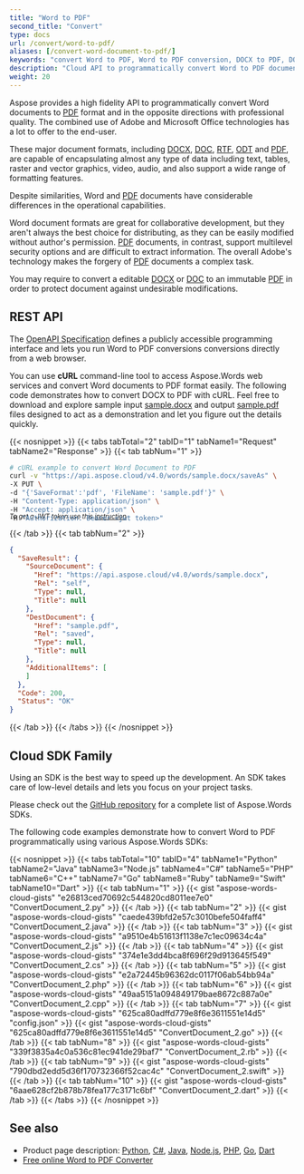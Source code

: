 ```yaml
---
title: "Word to PDF"
second_title: "Convert"
type: docs
url: /convert/word-to-pdf/
aliases: [/convert-word-document-to-pdf/]
keywords: "convert Word to PDF, Word to PDF conversion, DOCX to PDF, DOC to PDF, ODT to PDF in Python, C#, Java, C++, Ruby, PHP, NodeJS, Go, Android, Swift, Dart"
description: "Cloud API to programmatically convert Word to PDF documents. Robust conversion engine allows save DOC, DOCX in PDF with Python, C#, Java, C++, Ruby, PHP, NodeJS, Go, Swift, Dart"
weight: 20
---
```


Aspose provides a high fidelity API to programmatically convert Word documents to [PDF](https://docs.fileformat.com/pdf/) format and in the opposite directions with professional quality. The combined use of Adobe and Microsoft Office technologies has a lot to offer to the end-user.

These major document formats, including [DOCX](https://docs.fileformat.com/word-processing/docx/), [DOC](https://docs.fileformat.com/word-processing/doc/), [RTF](https://docs.fileformat.com/word-processing/rtf/), [ODT](https://docs.fileformat.com/word-processing/odt/) and [PDF](https://docs.fileformat.com/pdf/), are capable of encapsulating almost any type of data including text, tables, raster and vector graphics, video, audio, and also support a wide range of formatting features.

Despite similarities, Word and [PDF](https://docs.fileformat.com/pdf/) documents have considerable differences in the operational capabilities.

Word document formats are great for collaborative development, but they aren't always the best choice for distributing, as they can be easily modified without author's permission. [PDF](https://docs.fileformat.com/pdf/) documents, in contrast, support multilevel security options and are difficult to extract information. The overall Adobe's technology makes the forgery of [PDF](https://docs.fileformat.com/pdf/) documents a complex task.

You may require to convert a editable [DOCX](https://docs.fileformat.com/word-processing/docx/) or [DOC](https://docs.fileformat.com/word-processing/doc/) to an immutable [PDF](https://docs.fileformat.com/pdf/) in order to protect document against undesirable modifications.

## REST API

The [OpenAPI Specification](https://apireference.aspose.cloud/words/#/Convert/SaveAs) defines a publicly accessible programming interface and lets you run Word to PDF conversions conversions directly from a web browser.

You can use **cURL** command-line tool to access Aspose.Words web services and convert Word documents to PDF format easily. The following code demonstrates how to convert DOCX to PDF with cURL. Feel free to download and explore sample input [sample.docx](sample.docx) and output [sample.pdf](sample.pdf) files designed to act as a demonstration and let you figure out the details quickly.

{{< nosnippet >}}
{{< tabs tabTotal="2" tabID="1" tabName1="Request" tabName2="Response" >}}
{{< tab tabNum="1" >}}

```bash
# cURL example to convert Word Document to PDF
curl -v "https://api.aspose.cloud/v4.0/words/sample.docx/saveAs" \
-X PUT \
-d "{'SaveFormat':'pdf', 'FileName': 'sample.pdf'}" \
-H "Content-Type: application/json" \
-H "Accept: application/json" \
-H "Authorization: Bearer <jwt token>"
```
<p style="margin-top:-32px;font-size:80%;font-style:italic">To get a JWT token use this <a href="/words/getting-started/quickstart/">instruction</a></p>

{{< /tab >}}
{{< tab tabNum="2" >}}

```json
{
  "SaveResult": {
    "SourceDocument": {
      "Href": "https://api.aspose.cloud/v4.0/words/sample.docx",
      "Rel": "self",
      "Type": null,
      "Title": null
    },
    "DestDocument": {
      "Href": "sample.pdf",
      "Rel": "saved",
      "Type": null,
      "Title": null
    },
    "AdditionalItems": [
    ]
  },
  "Code": 200,
  "Status": "OK"
}
```

{{< /tab >}}
{{< /tabs >}}
{{< /nosnippet >}}

## Cloud SDK Family

Using an SDK is the best way to speed up the development. An SDK takes care of low-level details and lets you focus on your project tasks.

Please check out the [GitHub repository](https://github.com/aspose-words-cloud) for a complete list of Aspose.Words SDKs.

The following code examples demonstrate how to convert Word to PDF programmatically using various Aspose.Words SDKs:

{{< nosnippet >}}
{{< tabs tabTotal="10" tabID="4" tabName1="Python" tabName2="Java" tabName3="Node.js" tabName4="C#" tabName5="PHP" tabName6="C++" tabName7="Go" tabName8="Ruby" tabName9="Swift" tabName10="Dart" >}}
{{< tab tabNum="1" >}}
{{< gist "aspose-words-cloud-gists" "e26813ced70692c544820cd8011ee7e0" "ConvertDocument_2.py" >}}
{{< /tab >}}
{{< tab tabNum="2" >}}
{{< gist "aspose-words-cloud-gists" "caede439bfd2e57c3010befe504faff4" "ConvertDocument_2.java" >}}
{{< /tab >}}
{{< tab tabNum="3" >}}
{{< gist "aspose-words-cloud-gists" "a9510e4b51613f1138e7c1ec09634c4a" "ConvertDocument_2.js" >}}
{{< /tab >}}
{{< tab tabNum="4" >}}
{{< gist "aspose-words-cloud-gists" "374e1e3dd4bca8f696f29d913645f549" "ConvertDocument_2.cs" >}}
{{< /tab >}}
{{< tab tabNum="5" >}}
{{< gist "aspose-words-cloud-gists" "e2a72445b96362dc0117f06ab54bb94a" "ConvertDocument_2.php" >}}
{{< /tab >}}
{{< tab tabNum="6" >}}
{{< gist "aspose-words-cloud-gists" "49aa5151a094849179bae8672c887a0e" "ConvertDocument_2.cpp" >}}
{{< /tab >}}
{{< tab tabNum="7" >}}
{{< gist "aspose-words-cloud-gists" "625ca80adffd779e8f6e3611551e14d5" "config.json" >}}
{{< gist "aspose-words-cloud-gists" "625ca80adffd779e8f6e3611551e14d5" "ConvertDocument_2.go" >}}
{{< /tab >}}
{{< tab tabNum="8" >}}
{{< gist "aspose-words-cloud-gists" "339f3835a4c0a536c81ec941de29baf7" "ConvertDocument_2.rb" >}}
{{< /tab >}}
{{< tab tabNum="9" >}}
{{< gist "aspose-words-cloud-gists" "790dbd2edd5d36f170732366f52cac4c" "ConvertDocument_2.swift" >}}
{{< /tab >}}
{{< tab tabNum="10" >}}
{{< gist "aspose-words-cloud-gists" "6aae628cf2b878b78fea177c3171c6bf" "ConvertDocument_2.dart" >}}
{{< /tab >}}
{{< /tabs >}}
{{< /nosnippet >}}

## See also

- Product page description: <a href="https://products.aspose.cloud/words/python/convert" target="_blank">Python</a>, <a href="https://products.aspose.cloud/words/net/convert" target="_blank">C#</a>, <a href="https://products.aspose.cloud/words/java/convert" target="_blank">Java</a>, <a href="https://products.aspose.cloud/words/nodejs/convert" target="_blank">Node.js</a>, <a href="https://products.aspose.cloud/words/php/convert" target="_blank">PHP</a>, <a href="https://products.aspose.cloud/words/go/convert" target="_blank">Go</a>,
<a href="https://products.aspose.cloud/words/dart/convert" target="_blank">Dart</a>
- <a href="https://products.aspose.app/words/conversion/word-to-pdf" target="_blank">Free online Word to PDF Converter</a>
